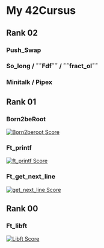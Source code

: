 # My 42Cursus

## Rank 02
### Push_Swap

### So_long / ˜˜Fdf˜˜ / ˜˜fract_ol˜˜

### Minitalk / Pipex

## Rank 01
### Born2beRoot
[![Born2beroot Score](https://badge42.vercel.app/api/v2/cl9mxh18v00250gil6wd4ihss/project/2858597)](https://github.com/JaeSeoKim/badge42)

### Ft_printf
[![ft_printf Score](https://badge42.vercel.app/api/v2/cl9mxh18v00250gil6wd4ihss/project/2858594)](https://github.com/JaeSeoKim/badge42)

### Ft_get_next_line
[![get_next_line Score](https://badge42.vercel.app/api/v2/cl9mxh18v00250gil6wd4ihss/project/2858595)](https://github.com/JaeSeoKim/badge42)

## Rank 00
### Ft_libft

[![Libft Score](https://badge42.vercel.app/api/v2/cl9mxh18v00250gil6wd4ihss/project/2827766)](https://github.com/JaeSeoKim/badge42)

